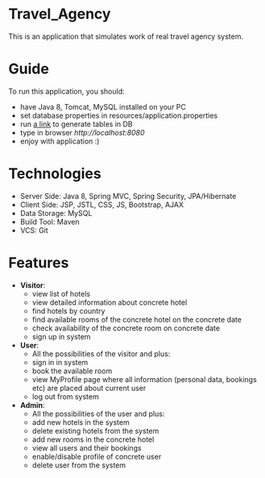 # Travel_Agency
This is an application that simulates work of real travel agency system.
# Guide
To run this application, you should:
 - have Java 8, Tomcat, MySQL installed on your PC
 - set database properties in resources/application.properties
 - run [a link](https://github.com/Markiyan000/Travel_Agency/blob/master/src/main/resources/Travel_Agency_DB.sql) to generate tables in DB
 - type in browser <i>http://localhost:8080</i>
 - enjoy with application :)
# Technologies
 - Server Side: Java 8, Spring MVC, Spring Security, JPA/Hibernate
 - Client Side: JSP, JSTL, CSS, JS, Bootstrap, AJAX
 - Data Storage: MySQL
 - Build Tool: Maven
 - VCS: Git
# Features
 - <b>Visitor</b>: 
    - view list of hotels
    - view detailed information about concrete hotel
    - find hotels by country
    - find available rooms of the concrete hotel on the concrete date
    - check availability of the concrete room on concrete date
    - sign up in system
 - <b>User</b>:
    - All the possibilities of the visitor and plus:
    - sign in in system
    - book the available room
    - view MyProfile page where all information (personal data, bookings etc) are placed about current user
    - log out from system
 - <b>Admin</b>:
    - All the possibilities of the user and plus:
    - add new hotels in the system
    - delete existing hotels from the system
    - add new rooms in the concrete hotel
    - view all users and their bookings
    - enable/disable profile of concrete user
    - delete user from the system

